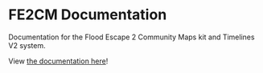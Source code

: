 # FE2CM Documentation

Documentation for the Flood Escape 2 Community Maps kit and Timelines V2 system.

View [the documentation here](https://thelivingpepsi.github.io/fe2cm-docs/)!
